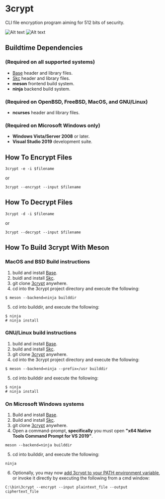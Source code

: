 # 3crypt
CLI file encryption program aiming for 512 bits of security.

![Alt text](/../screenshots/plaintext.png?raw=true "Before 3crypt Encryption")
![Alt text](/../screenshots/ciphertext.png?raw=true "After 3crypt Encryption")

## Buildtime Dependencies
### (Required on all supported systems)
-   [Base](https://github.com/stuartcalder/Base) header and library files.
-   [Skc](https://github.com/stuartcalder/Skc) header and library files.
-   __meson__ frontend build system.
-   __ninja__ backend build system.
### (Required on OpenBSD, FreeBSD, MacOS, and GNU/Linux)
-   __ncurses__ header and library files.
### (Required on Microsoft Windows only)
-   __Windows Vista/Server 2008__ or later.
-   __Visual Studio 2019__ development suite.
## How To Encrypt Files
```
3crypt -e -i $filename
```
or
```
3crypt --encrypt --input $filename
```
## How To Decrypt Files
```
3crypt -d -i $filename
```
or
```
3crypt --decrypt --input $filename
```
## How To Build 3crypt With Meson
### MacOS and BSD Build instructions
1. build and install [Base](https://github.com/stuartcalder/Base.git).
2. buidl and install [Skc](https://github.com/stuartcalder/Skc.git).
3. git clone [3crypt](https://github.com/stuartcalder/3crypt.git) anywhere.
4. cd into the 3crypt project directory and execute the following:
```
$ meson --backend=ninja builddir
```
5. cd into builddir, and execute the following:
```
$ ninja
# ninja install
```
### GNU/Linux build instructions
1. build and install [Base](https://github.com/stuartcalder/Base.git).
2. build and install [Skc](https://github.com/stuartcalder/Skc.git).
3. git clone [3crypt](https://github.com/stuartcalder/3crypt) anywhere.
4. cd into the 3crypt project directory and execute the following:
```
$ meson --backend=ninja --prefix=/usr builddir
```
5. cd into builddir and execute the following:
```
$ ninja
# ninja install
```
### On Microsoft Windows systems
1. Build and install [Base](https://github.com/stuartcalder/Base.git).
2. Build and install [Skc](https://github.com/stuartcalder/Skc.git).
3. git clone [3crypt](https://github.com/stuartcalder/3crypt.git) anywhere.
4. Open a command-prompt, **specifically** you must open __"x64 Native Tools Command Prompt for VS 2019"__.
```
meson --backend=ninja builddir
```
5. cd into builddir, and execute the following:
```
ninja
```
6. Optionally, you may now [add 3crypt to your PATH environment variable](https://stackoverflow.com/questions/9546324/adding-directory-to-path-environment-variable-in-windows), or invoke it directly by executing the following from a cmd window:
```
C:\bin\3crypt --encrypt --input plaintext_file --output ciphertext_file
```
